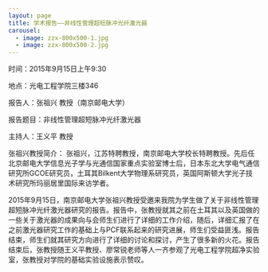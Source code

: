 ```yaml
---
layout: page
title: 学术报告——非线性管理超短脉冲光纤激光器
carousel: 
  - image: zzx-800x500-1.jpg
  - image: zzx-800x500-2.jpg
---
```


时间：2015年9月15日上午9:30

地点：光电工程学院三楼346

报告人：张祖兴 教授（南京邮电大学）

报告题目：非线性管理超短脉冲光纤激光器

主持人：王义平 教授

张祖兴教授简介：
张祖兴，江苏特聘教授，南京邮电大学校长特聘教授。先后任北京邮电大学信息光子学与光通信国家重点实验室博士后，日本东北大学电气通信研究所GCOE研究员，土耳其Bilkent大学物理系研究员，英国阿斯顿大学光子技术研究所玛丽居里国际来访学者。

2015年9月15日，南京邮电大学张祖兴教授受邀来我院为学生做了关于非线性管理超短脉冲光纤激光器研究的报告。报告中，张教授就其之前在土耳其以及英国做的一些关于激光器的成果向与会师生们进行了详细的工作介绍，随后，详细汇报了在之前激光器研究工作的基础上与PCF联系起来的研究进展，师生们受益匪浅。报告结束，师生们就其研究方向进行了详细的讨论和探讨，产生了很多新的火花。报告结束后，张教授随王义平教授、廖常锐老师等人一齐参观了光电工程学院超净实验室，张教授对学院的基础实验设施表示赞叹。
